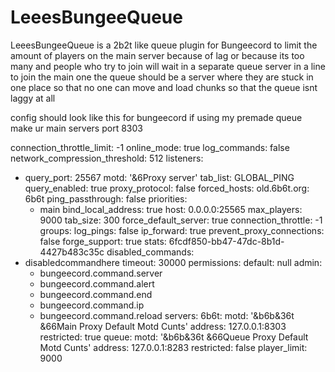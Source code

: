 # LeeesBungeeQueue
LeeesBungeeQueue is a 2b2t like queue plugin for Bungeecord to limit the amount of players on the main server because of lag or because its too many and people who try to join will wait in a separate queue server in a line to join the main one the queue should be a server where they are stuck in one place so that no one can move and load chunks so that the queue isnt laggy at all



config should look like this for bungeecord if using my premade queue make ur main servers port 8303

connection_throttle_limit: -1
online_mode: true
log_commands: false
network_compression_threshold: 512
listeners:
- query_port: 25567
  motd: '&6Proxy server'
  tab_list: GLOBAL_PING
  query_enabled: true
  proxy_protocol: false
  forced_hosts:
    old.6b6t.org: 6b6t
  ping_passthrough: false
  priorities:
  - main
  bind_local_address: true
  host: 0.0.0.0:25565
  max_players: 9000
  tab_size: 300
  force_default_server: true
connection_throttle: -1
groups:
log_pings: false
ip_forward: true
prevent_proxy_connections: false
forge_support: true
stats: 6fcdf850-bb47-47dc-8b1d-4427b483c35c
disabled_commands:
- disabledcommandhere
timeout: 30000
permissions:
  default: null
  admin:
  - bungeecord.command.server
  - bungeecord.command.alert
  - bungeecord.command.end
  - bungeecord.command.ip
  - bungeecord.command.reload
servers:
  6b6t:
    motd: '&b6b&36t &66Main Proxy Default Motd Cunts'
    address: 127.0.0.1:8303
    restricted: true
  queue:
    motd: '&b6b&36t &66Queue Proxy Default Motd Cunts'
    address: 127.0.0.1:8283
    restricted: false
player_limit: 9000
